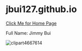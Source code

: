 # jbui127.github.io

[Click Me for Home Page](https://jbui127.github.io/)

Full Name: Jimmy Bui

![clipart4667614](https://github.com/jbui127/jbui127.github.io/assets/143001625/f78b023d-466d-464c-9db2-3925a7429725)
